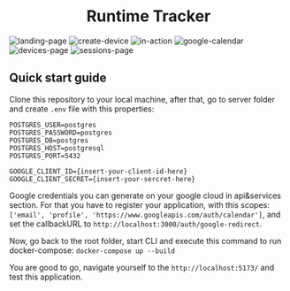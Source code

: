 <div align="center">
  <h1>Runtime Tracker</h1>
</div> 

<div> 
  <img src="https://github.com/thomasbrnf/runtime-tracker/assets/57502071/6a7f2c65-650a-4bd5-a44d-dee867fe15d6" alt="landing-page">
  <img src="https://github.com/thomasbrnf/runtime-tracker/assets/57502071/d2ebb26f-717a-448a-b151-0306c3d2c79f" alt="create-device">
  <img src="https://github.com/thomasbrnf/runtime-tracker/assets/57502071/697725fc-f71f-495f-802d-bed6723dce5a" alt="in-action">
  <img src="https://github.com/thomasbrnf/runtime-tracker/assets/57502071/8930044b-99ec-4689-821d-7feec7624e46" alt="google-calendar">
  <img src="https://github.com/thomasbrnf/runtime-tracker/assets/57502071/6d2f6894-8c6d-48f1-aeee-7da5e181c0e6" alt="devices-page">
  <img src="https://github.com/thomasbrnf/runtime-tracker/assets/57502071/a43dcab3-0de8-42db-b69e-b06e2538ee48" alt="sessions-page">
</div>

## Quick start guide

Clone this repository to your local machine, after that, go to server folder and create ```.env``` file with this properties:
```
POSTGRES_USER=postgres
POSTGRES_PASSWORD=postgres
POSTGRES_DB=postgres
POSTGRES_HOST=postgresql
POSTGRES_PORT=5432

GOOGLE_CLIENT_ID={insert-your-client-id-here}
GOOGLE_CLIENT_SECRET={insert-your-sercret-here}
```
Google credentials you can generate on your google cloud in api&services section. For that you have to register your application, with this scopes: ```['email', 'profile', 'https://www.googleapis.com/auth/calendar']```, and set the callbackURL to ```http://localhost:3000/auth/google-redirect```.

Now, go back to the root folder, start CLI and execute this command to run docker-compose: ```docker-compose up --build```

You are good to go, navigate yourself to the ```http://localhost:5173/``` and test this application. 
